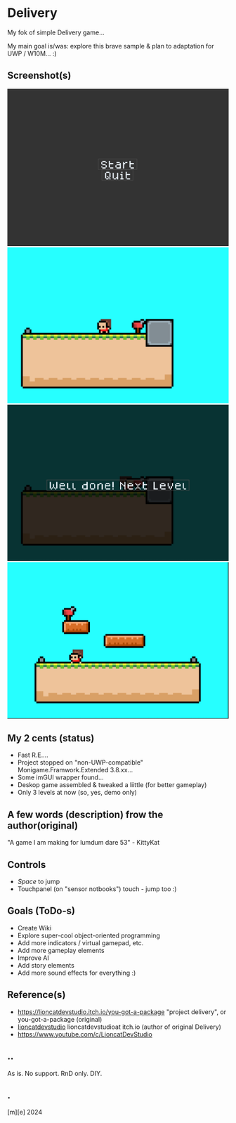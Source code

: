# Delivery
My fok of simple Delivery game...

My main goal is/was: explore this brave sample & plan to adaptation for UWP / W10M... :) 

## Screenshot(s)

![](Images/shot01.png)
![](Images/shot02.png)
![](Images/shot03.png)
![](Images/shot04.png)


## My 2 cents (status)
- Fast R.E.... 
- Project stopped on "non-UWP-compatible" Monigame.Framwork.Extended 3.8.xx...
- Some imGUI wrapper found...
- Deskop game assembled & tweaked a liittle (for better gameplay)
- Only 3 levels at now (so, yes, demo only)

## A few words (description) frow the author(original)
 "A game I am making for lumdum dare 53" - KittyKat

## Controls
- *Space* to jump
- Touchpanel (on "sensor notbooks") touch - jump too :)

## Goals (ToDo-s)
- Create Wiki
- Explore super-cool object-oriented programming
- Add more indicators / virtual gamepad, etc.
- Add more gameplay elements
- Improve AI
- Add story elements
- Add more sound effects for everything :)

## Reference(s)
- https://lioncatdevstudio.itch.io/you-got-a-package "project delivery", or you-got-a-package (original)
- [lioncatdevstudio](https://lioncatdevstudio.itch.io) lioncatdevstudioat itch.io (author of original Delivery)
- https://www.youtube.com/c/LioncatDevStudio


## ..
As is. No support. RnD only. DIY.

## .
[m][e] 2024

